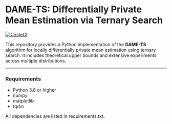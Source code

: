 


# DAME-TS: Differentially Private Mean Estimation via Ternary Search

[![CircleCI](https://circleci.com/gh/kanu2406/DAME-TS.svg?style=svg)](https://circleci.com/gh/kanu2406/DAME-TS)


This repository provides a Python implementation of the **DAME-TS** algorithm for locally differentially private mean estimation using ternary search. It includes theoretical upper bounds and extensive experiments across multiple distributions.

---

### Requirements

- Python 3.8 or higher
- numpy
- matplotlib
- tqdm

All dependencies are listed in requirements.txt.
